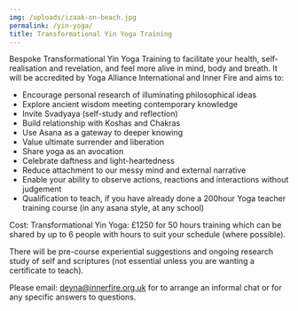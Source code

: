 ```yaml
---
img: /uploads/izaak-on-beach.jpg
permalink: /yin-yoga/
title: Transformational Yin Yoga Training
---
```

B﻿espoke Transformational Yin Yoga Training to facilitate your health, self-realisation and revelation, and feel more alive in mind, body and breath. It will be accredited by Yoga Alliance International and Inner Fire and aims to:

* Encourage p﻿ersonal research of illuminating philosophical ideas
* Explore ancient wisdom meeting contemporary knowledge
* Invite Svadyaya (self-study and reflection)
* Build relationship with Koshas and Chakras
* Use Asana as a gateway to deeper knowing
* Value ultimate surrender and liberation 
* Share yoga as an avocation 
* Celebrate daftness and light-heartedness
* R﻿educe attachment to our messy mind and external narrative
* Enable your a﻿bility to observe actions, reactions and interactions without judgement
* Qualification to teach, if you have already done a 200hour Yoga teacher training course (in any asana style, at any school)

C﻿ost: Transformational Yin Yoga: £1250 for 50 hours training which can be shared by up to 6 people with hours to suit your schedule (where possible).

There will be pre-course experiential suggestions and ongoing research study of self and scriptures (not essential unless you are wanting a certificate to teach).

P﻿lease email: deyna@innerfire.org.uk for to arrange an informal chat or for any specific answers to questions.